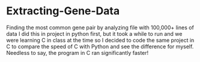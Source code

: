 # Extracting-Gene-Data
Finding the most common gene pair by analyzing file with 100,000+ lines of data
I did this in project in python first, but it took a while to run and we were learning C in class at the time so I decided to code the same project in C to compare the speed of C with Python and see the difference for myself. Needless to say, the program in C ran significantly faster!
